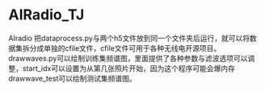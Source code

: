 # AIRadio_TJ
AIradio
把dataprocess.py与两个h5文件放到同一个文件夹后运行，就可以将数据集拆分成单独的cfile文件，cfile文件可用于各种无线电开源项目。
drawwaves.py可以绘制训练集频谱图，里面提供了各种参数与滤波选项可以调整，start_idx可以设置为从第几张照片开始，因为这个程序可能会爆内存
drawwave_test可以绘制测试集频谱图。
